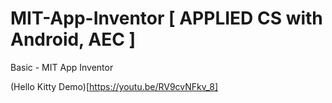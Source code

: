 # MIT-App-Inventor [ APPLIED CS with Android, AEC ]
Basic - MIT App Inventor

(Hello Kitty Demo)[https://youtu.be/RV9cvNFkv_8]

